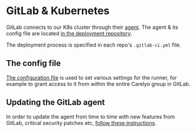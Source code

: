 # GitLab & Kubernetes
GitLab connects to our K8s cluster through their [agent](https://docs.gitlab.com/ee/user/clusters/agent/install/index.html). The agent & its config file are located [in the deployment repository](https://gitlab.com/carelyo/deployment). 

The deployment process is specified in each repo's `.gitlab-ci.yml` file.
## The config file
[The configuration file](https://gitlab.com/carelyo/deployment/-/blob/Develop/.gitlab/agents/test-gb-1/config.yaml) is used to set various settings for the runner, for example to grant access to it from within the entire Carelyo group in GitLab.
## Updating the GitLab agent
In order to update the agent from time to time with new features from GitLab, critical security patches etc, [follow these instructions](https://docs.gitlab.com/ee/user/clusters/agent/install/index.html#update-the-agent-version).
